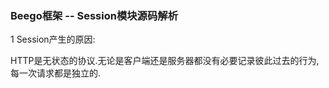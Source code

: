 ### Beego框架  -- Session模块源码解析

1  Session产生的原因:

HTTP是无状态的协议.无论是客户端还是服务器都没有必要记录彼此过去的行为, 每一次请求都是独立的.

